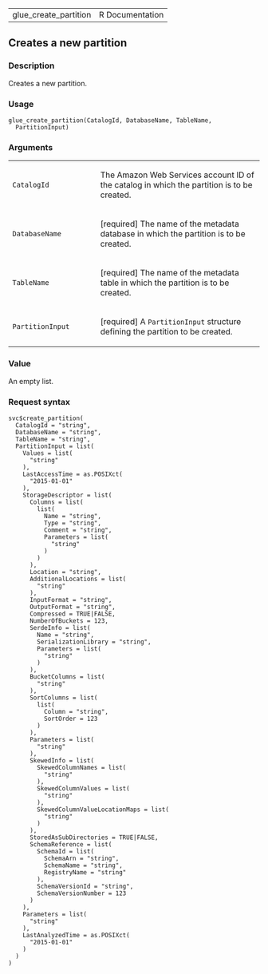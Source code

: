 <table style="width: 100%;">
<tbody>
<tr class="odd">
<td>glue_create_partition</td>
<td style="text-align: right;">R Documentation</td>
</tr>
</tbody>
</table>

## Creates a new partition

### Description

Creates a new partition.

### Usage

    glue_create_partition(CatalogId, DatabaseName, TableName,
      PartitionInput)

### Arguments

<table>
<colgroup>
<col style="width: 35%" />
<col style="width: 65%" />
</colgroup>
<tbody>
<tr class="odd">
<td><code id="glue_create_partition_:_CatalogId">CatalogId</code></td>
<td><p>The Amazon Web Services account ID of the catalog in which the
partition is to be created.</p></td>
</tr>
<tr class="even">
<td><code
id="glue_create_partition_:_DatabaseName">DatabaseName</code></td>
<td><p>[required] The name of the metadata database in which the
partition is to be created.</p></td>
</tr>
<tr class="odd">
<td><code id="glue_create_partition_:_TableName">TableName</code></td>
<td><p>[required] The name of the metadata table in which the partition
is to be created.</p></td>
</tr>
<tr class="even">
<td><code
id="glue_create_partition_:_PartitionInput">PartitionInput</code></td>
<td><p>[required] A <code>PartitionInput</code> structure defining the
partition to be created.</p></td>
</tr>
</tbody>
</table>

### Value

An empty list.

### Request syntax

    svc$create_partition(
      CatalogId = "string",
      DatabaseName = "string",
      TableName = "string",
      PartitionInput = list(
        Values = list(
          "string"
        ),
        LastAccessTime = as.POSIXct(
          "2015-01-01"
        ),
        StorageDescriptor = list(
          Columns = list(
            list(
              Name = "string",
              Type = "string",
              Comment = "string",
              Parameters = list(
                "string"
              )
            )
          ),
          Location = "string",
          AdditionalLocations = list(
            "string"
          ),
          InputFormat = "string",
          OutputFormat = "string",
          Compressed = TRUE|FALSE,
          NumberOfBuckets = 123,
          SerdeInfo = list(
            Name = "string",
            SerializationLibrary = "string",
            Parameters = list(
              "string"
            )
          ),
          BucketColumns = list(
            "string"
          ),
          SortColumns = list(
            list(
              Column = "string",
              SortOrder = 123
            )
          ),
          Parameters = list(
            "string"
          ),
          SkewedInfo = list(
            SkewedColumnNames = list(
              "string"
            ),
            SkewedColumnValues = list(
              "string"
            ),
            SkewedColumnValueLocationMaps = list(
              "string"
            )
          ),
          StoredAsSubDirectories = TRUE|FALSE,
          SchemaReference = list(
            SchemaId = list(
              SchemaArn = "string",
              SchemaName = "string",
              RegistryName = "string"
            ),
            SchemaVersionId = "string",
            SchemaVersionNumber = 123
          )
        ),
        Parameters = list(
          "string"
        ),
        LastAnalyzedTime = as.POSIXct(
          "2015-01-01"
        )
      )
    )
